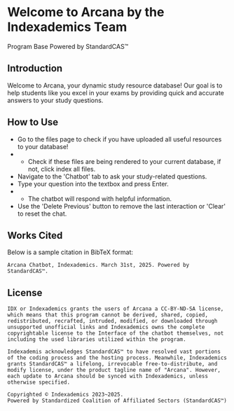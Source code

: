 # Welcome to Arcana by the Indexademics Team
Program Base Powered by StandardCAS™
## Introduction
Welcome to Arcana, your dynamic study resource database! Our goal is to help students like you excel in your exams by providing quick and accurate answers to your study questions.

## How to Use
- Go to the files page to check if you have uploaded all useful resources to your database!
- - Check if these files are being rendered to your current database, if not, click index all files.
- Navigate to the 'Chatbot' tab to ask your study-related questions.
- Type your question into the textbox and press Enter.
- - The chatbot will respond with helpful information.
- Use the 'Delete Previous' button to remove the last interaction or 'Clear' to reset the chat.

## Works Cited
Below is a sample citation in BibTeX format:
```
Arcana Chatbot, Indexademics. March 31st, 2025. Powered by StandardCAS™. 
```

## License
```
IDX or Indexademics grants the users of Arcana a CC-BY-ND-SA license, which means that this program cannot be derived, shared, copied, redistributed, recrafted, intruded, modified, or downloaded through unsupported unofficial links and Indexademics owns the complete copyrightable license to the Interface of the chatbot themselves, not including the used libraries utilized within the program.

Indexademis acknowledges StandardCAS™ to have resolved vast portions of the coding process and the hosting process. Meanwhile, Indexademics grants StandardCAS™ a lifelong, irrevocable free-to-distribute, and modify license, under the product tagline name of "Arcana". However, each update to Arcana should be synced with Indexademics, unless otherwise specified.

Copyrighted © Indexademics 2023~2025.
Powered by Standardized Coalition of Affiliated Sectors (StandardCAS™)
```

